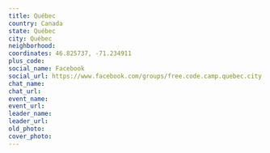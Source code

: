 ```yaml
---
title: Québec
country: Canada
state: Québec
city: Québec
neighborhood: 
coordinates: 46.825737, -71.234911
plus_code:
social_name: Facebook
social_url: https://www.facebook.com/groups/free.code.camp.quebec.city
chat_name:
chat_url:
event_name:
event_url:
leader_name:
leader_url:
old_photo: 
cover_photo:
---
```

